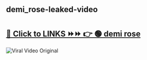 
 ## demi_rose-leaked-video 

# <h2><a href="https://clipsfans.com/demi_rose&ref=git">🔗 Click to LINKS ⏩⏩ 👉 🟢 demi rose </a></h2>

<a href="https://clipsfans.com/demi_rose&ref=git" rel="nofollow" data-target="animated-image.originalLink"><img src="https://i.ibb.co.com/xMMVF88/686577567.gif" alt="Viral Video Original" style="max-width: 100%; display: inline-block;" data-target="animated-image.originalImage"></a>
